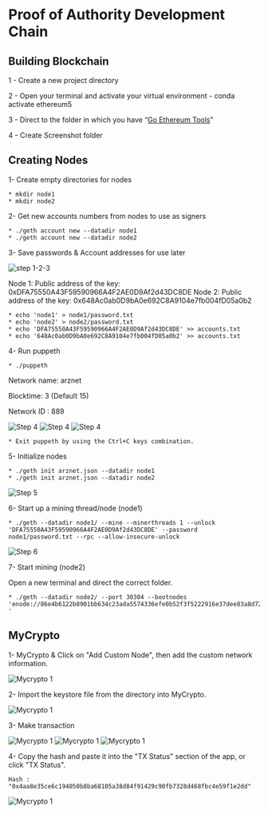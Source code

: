 # Proof of Authority Development Chain

## Building Blockchain

1 - Create  a new project directory 

2 - Open your terminal and activate your virtual environment - conda activate ethereum5

3 - Direct to the folder in which you have “[Go Ethereum Tools](https://geth.ethereum.org/downloads/)"

4 - Create Screenshot folder


## Creating Nodes

1- Create empty directories for nodes

    * mkdir node1 
    * mkdir node2

2- Get new accounts numbers from nodes to use as signers

    * ./geth account new --datadir node1
    * ./geth account new --datadir node2
    
3- Save passwords & Account addresses for use later

 ![step 1-2-3](https://github.com/arzuisiktopbas/18-Blockchain/blob/main/Screenshot/1.png)
 
Node 1: Public address of the key:   0xDFA75550A43F59590966A4F2AE0D9Af2d43DC8DE
Node 2: Public address of the key:   0x648Ac0ab0D9bA0e692C8A9104e7fb004fD05a0b2

    * echo 'node1' > node1/password.txt
    * echo 'node2' > node2/password.txt
    * echo 'DFA75550A43F59590966A4F2AE0D9Af2d43DC8DE' >> accounts.txt
    * echo '648Ac0ab0D9bA0e692C8A9104e7fb004fD05a0b2' >> accounts.txt
 
4- Run puppeth

    * ./puppeth
     
   Network name: arznet
   
   Blocktime: 3 (Default 15)
   
   Network ID : 889
   
   ![Step 4](https://github.com/arzuisiktopbas/18-Blockchain/blob/main/Screenshot/3.png)
   ![Step 4](https://github.com/arzuisiktopbas/18-Blockchain/blob/main/Screenshot/4.png)
   ![Step 4](https://github.com/arzuisiktopbas/18-Blockchain/blob/main/Screenshot/5.png)
   
    * Exit puppeth by using the Ctrl+C keys combination.
    
5- Initialize nodes 
    
    * ./geth init arznet.json --datadir node1
    * ./geth init arznet.json --datadir node2
   
   ![Step 5](https://github.com/arzuisiktopbas/18-Blockchain/blob/main/Screenshot/6.png)

6- Start up a mining thread/node (node1)
       
    * ./geth --datadir node1/ --mine --minerthreads 1 --unlock 'DFA75550A43F59590966A4F2AE0D9Af2d43DC8DE' --password node1/password.txt --rpc --allow-insecure-unlock
    
    
   ![Step 6](https://github.com/arzuisiktopbas/18-Blockchain/blob/main/Screenshot/7.png) 
   
7- Start mining (node2)

   Open a new terminal and direct the correct folder.

    * ./geth --datadir node2/ --port 30304 --bootnodes 'enode://86e4b6122b8901bb634c23ada5574336efe0b52f3f5222916e37dee83a8d7218a720ce612adf4897b881c7bb556355cbd6575a6000aec48e270170b75b716e6d@127.0.0.1:30303 '
 
## MyCrypto

1- MyCrypto & Click on "Add Custom Node", then add the custom network information.
   
   ![Mycrypto 1](https://github.com/arzuisiktopbas/18-Blockchain/blob/main/Screenshot/9.png) 

2- Import the keystore file from the directory into MyCrypto.

   ![Mycrypto 1](https://github.com/arzuisiktopbas/18-Blockchain/blob/main/Screenshot/10.png) 

3- Make transaction
   
   ![Mycrypto 1](https://github.com/arzuisiktopbas/18-Blockchain/blob/main/Screenshot/11.png) 
   ![Mycrypto 1](https://github.com/arzuisiktopbas/18-Blockchain/blob/main/Screenshot/15.png)
   ![Mycrypto 1](https://github.com/arzuisiktopbas/18-Blockchain/blob/main/Screenshot/13.png) 

4- Copy the hash and paste it into the "TX Status" section of the app, or click "TX Status".

    Hash : "0x4aa8e35ce6c194050b8ba68105a38d84f91429c90fb7328d468fbc4e59f1e2dd"
    
   ![Mycrypto 1](https://github.com/arzuisiktopbas/18-Blockchain/blob/main/Screenshot/14.png) 
